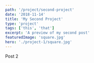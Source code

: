```yaml
---
path: '/project/second-project'
date: '2018-11-14'
title: 'My Second Project'
type: 'project'
tags: ['this', 'that']
excerpt: 'A preview of my second post'
featuredImage: 'square.jpg'
hero: './project-1/square.jpg'
---
```


Post 2
